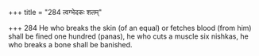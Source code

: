 +++
title = "284 त्वग्भेदकः शतम्"

+++
284	He who breaks the skin (of an equal) or fetches blood (from him) shall be fined one hundred (panas), he who cuts a muscle six nishkas, he who breaks a bone shall be banished.